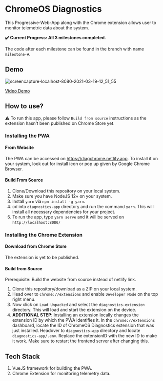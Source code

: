 # ChromeOS Diagnostics

This Progressive-Web-App along with the Chrome extension allows user to monitor telemetric data about the system.

**:heavy_check_mark: Current Progress: All 3 milestones completed.**

The code after each milestone can be found in the branch with name `milestone-#`.

## Demo

![screencapture-localhost-8080-2021-03-19-12_51_55](https://user-images.githubusercontent.com/28949397/111744898-ee16e980-88b1-11eb-89f7-80fe4408e3dd.png)

[Video Demo](https://user-images.githubusercontent.com/28949397/111750962-e6f3d980-88b9-11eb-993b-07cf3950c2fb.mp4)

## How to use?

:warning: To run this app, please follow `Build from source` instructions as the extension hasn't been published on Chrome Store yet.

### Installing the PWA

#### From Website

The PWA can be accessed on https://diagchrome.netlify.app. To install it on your system, look out for install icon or pop up given by Google Chrome Browser.

#### Build From Source

1. Clone/Download this repository on your local system.
2. Make sure you have NodeJS 12+ on your system.
3. Install `yarn` via `npm install -g yarn`.
4. cd into `diagnostics-app` directory and run the command `yarn`. This will install all necessary dependencies for your project.
5. To run the app, type `yarn serve` and it will be served on `http://localhost:8080/`

### Installing the Chrome Extension

#### Download from Chrome Store

The extension is yet to be published.

#### Build from Source

Prerequisite: Build the website from source instead of netlify link.

1. Clone this repository/download as a ZIP on your local system.
2. Head over to `chrome://extensions` and enable `Developer Mode` on the top right menu.
3. Now click on `Load Unpacked` and select the `diagnostics-extension` directory. This will load and start the extension on the device.
4. **ADDITIONAL STEP**: Installing an extension locally changes the extension ID by which the PWA identifies it. In the `chrome://extensions` dashboard, locate the ID of ChromeOS Diagnostics extension that was just installed. Headover to `diagnostics-app` directory and locate `diagnostics-app/.env`. Replace the extensionID with the new ID to make it work. Make sure to restart the frontend server after changing this.

## Tech Stack

1. VueJS framework for building the PWA.
2. Chrome Extension for monitoring telemetry data.

